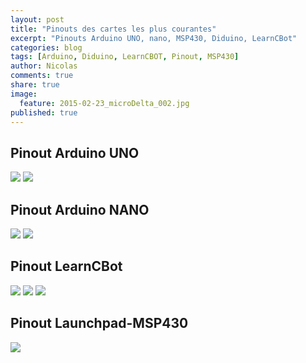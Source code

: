 ```yaml
---
layout: post
title: "Pinouts des cartes les plus courantes"
excerpt: "Pinouts Arduino UNO, nano, MSP430, Diduino, LearnCBot"
categories: blog
tags: [Arduino, Diduino, LearnCBOT, Pinout, MSP430]
author: Nicolas
comments: true
share: true
image:
  feature: 2015-02-23_microDelta_002.jpg
published: true
---
```





## Pinout Arduino UNO

![](arduino_uno_pinout.png)
![](atmega328.png)

## Pinout Arduino NANO

![](arduino_nano_pinout.png)
![](uno.png)

## Pinout LearnCBot

![](LearnCbot2.jpg)
![](LearnCbotMathias.jpg)
![](xbotMathias.jpg)

## Pinout Launchpad-MSP430

![](LaunchPadMSP430G2553-V1.5.jpg)
